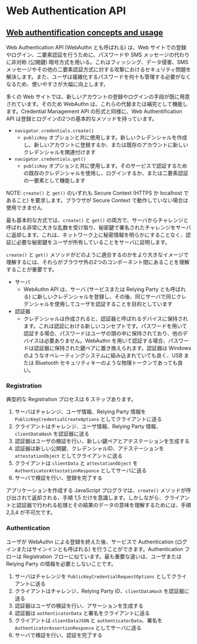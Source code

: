 # Web Authentication API

## [Web authentification concepts and usage](https://developer.mozilla.org/en-US/docs/Web/API/Web_Authentication_API)

Web Authentication API (WebAuthn とも呼ばれる) は、Web サイトでの登録やログイン、二要素認証を行うために、パスワードや SMS メッセージの代わりに非対称 (公開鍵) 暗号方式を用いる。これはフィッシング、データ侵害、SMS メッセージやその他の二要素認証方式に対する攻撃におけるセキュリティ問題を解決します。また、ユーザは複雑化するパスワードを何十も管理する必要がなくなるため、使いやすさが大幅に向上します。

多くの Web サイトでは、新しいアカウントの登録やログインの手段が既に用意されています。そのため WebAuthn は、これらの代替または補完として機能します。Credential Management API の形式と同様に、Web Authentification API は登録とログインの2つの基本的なメソッドを持っています。

- `navigator.credentials.create()`
  - `publicKey` オプションと共に使用します。新しいクレデンシャルを作成し、新しいアカウントに登録するか、または既存のアカウントに新しいクレデンシャルを関連付けます
- `navigator.credentials.get()`
  - `publicKey` オプションと共に使用します。そのサービスで認証するための既存のクレデンシャルを使用し、ログインするか、または二要素認証の一要素として機能します

NOTE: `create()` と `get()` のいずれも Secure Context (HTTPS か localhost であること) を要求します。ブラウザが Secure Context で動作していない場合は使用できません

最も基本的な方式では、`create()` と `get()` の両方で、サーバからチャレンジと呼ばれる非常に大きな乱数を受け取り、秘密鍵で署名されたチャレンジをサーバに返却します。これは、ネットワーク上に秘密情報を明らかにすることなく、認証に必要な秘密鍵をユーザが所有していることをサーバに証明します。

`create()` と `get()` メソッドがどのように適合するのかをより大きなイメージで理解するには、それらがブラウザ外の2つのコンポーネント間にあることを理解することが重要です。

- サーバ
  - WebAuthn API は、サーバ (サービスまたは Relying Party とも呼ばれる) に新しいクレデンシャルを登録し、その後、同じサーバで同じクレデンシャルを使用してユーザを認証することを目的としています
- 認証器
  - クレデンシャルは作成されると、認証器と呼ばれるデバイスに保持されます。これは認証における新しいコンセプトです。パスワードを用いて認証する場合、パスワードはユーザの頭の中に保持されており、他のデバイスは必要ありません。WebAuthn を用いて認証する場合、パスワードは認証器に保持された鍵ペアに置き換えられます。認証器は Windows のようなオペレーティングシステムに組み込まれていても良く、USB または Bluetooth セキュリティキーのような物理トークンであっても良い。

### Registration
典型的な Registration プロセスは 6 ステップあります。

1. サーバはチャレンジ、ユーザ情報、Relying Party 情報を `PublicKeyCredentialCreateOptions` としてクライアントに送る
2. クライアントはチャレンジ、ユーザ情報、Relying Party 情報、`clientDataHash` を認証器に送る
3. 認証器はユーザの検証を行い、新しい鍵ペアとアテステーションを生成する
4. 認証器は新しい公開鍵、クレデンシャルID、アテステーションを `attestationObject` としてクライアントに送る
5. クライアントは `clientData` と `attestationObject` を `AuthenticatorAttestationResponce` としてサーバに送る
6. サーバで検証を行い、登録を完了する

アプリケーションを作成する JavaScript プログラマは、`create()` メソッドが呼び出されて返却される、手順 1,5 だけを意識します。しかしながら、クライアントと認証器で行われる処理とその結果のデータの意味を理解するためには、手順 2,3,4 が不可欠です。

### Authentication
ユーザが WebAuthn による登録を終えた後、サービスで Authentication (ログインまたはサインインとも呼ばれる) を行うことができます。Authentication フローは Registration フローに似ています。最も重要な違いは、ユーザまたは Relying Party の情報を必要としないことです。

1. サーバはチャレンジを `PublicKeyCredentialRequestOptions` としてクライアントに送る
2. クライアントはチャレンジ、Relying Party ID、`clientDataHash` を認証器に送る
3. 認証器はユーザの検証を行い、アサーションを生成する
4. 認証器は `authenticatorData` と署名をクライアントに送る
5. クライアントは `clientDataJSON` と `authenticatorData`、署名を `AuthenticatorAssertionResponce` としてサーバに送る
6. サーバで検証を行い、認証を完了する
